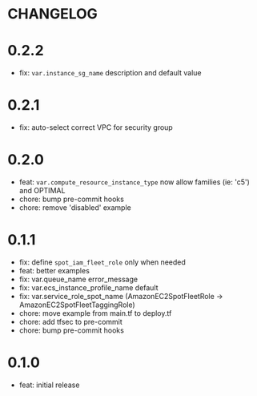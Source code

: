 # CHANGELOG

0.2.2
=====

* fix: `var.instance_sg_name` description and default value

0.2.1
=====

* fix: auto-select correct VPC for security group

0.2.0
=====

* feat: `var.compute_resource_instance_type` now allow families (ie: 'c5') and OPTIMAL
* chore: bump pre-commit hooks
* chore: remove 'disabled' example

0.1.1
=====

* fix: define `spot_iam_fleet_role` only when needed
* feat: better examples
* fix: var.queue\_name error\_message
* fix: var.ecs\_instance\_profile\_name default
* fix: var.service\_role\_spot\_name (AmazonEC2SpotFleetRole -> AmazonEC2SpotFleetTaggingRole)
* chore: move example from main.tf to deploy.tf
* chore: add tfsec to pre-commit
* chore: bump pre-commit hooks

0.1.0
=====

* feat: initial release
